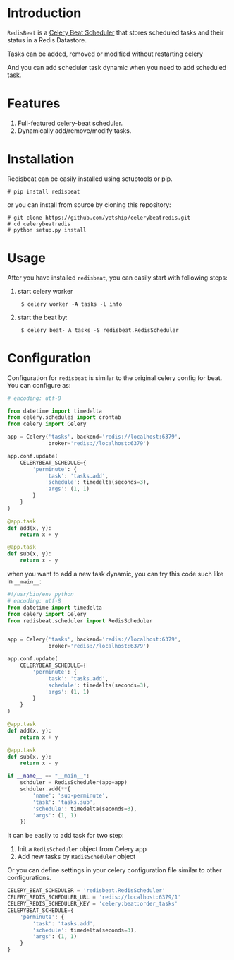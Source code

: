 # Introduction

`RedisBeat` is a [Celery Beat Scheduler](http://celery.readthedocs.org/en/latest/userguide/periodic-tasks.html) that stores scheduled tasks and their status in a Redis Datastore.

Tasks can be added, removed or modified without restarting celery

And you can add scheduler task dynamic when you need to add scheduled task.


# Features

1. Full-featured celery-beat scheduler.
2. Dynamically add/remove/modify tasks.


# Installation

Redisbeat can be easily installed using setuptools or pip.

    # pip install redisbeat

or you can install from source by cloning this repository:

	# git clone https://github.com/yetship/celerybeatredis.git
	# cd celerybeatredis
	# python setup.py install

# Usage

After you have installed `redisbeat`, you can easily start with following steps:

1. start celery worker

        $ celery worker -A tasks -l info

2. start the beat by:

        $ celery beat- A tasks -S redisbeat.RedisScheduler


# Configuration

Configuration for `redisbeat` is similar to the original celery config for beat.
You can configure as:


```python
# encoding: utf-8

from datetime import timedelta
from celery.schedules import crontab
from celery import Celery

app = Celery('tasks', backend='redis://localhost:6379',
             broker='redis://localhost:6379')

app.conf.update(
    CELERYBEAT_SCHEDULE={
        'perminute': {
            'task': 'tasks.add',
            'schedule': timedelta(seconds=3),
            'args': (1, 1)
        }
    }
)

@app.task
def add(x, y):
    return x + y

@app.task
def sub(x, y):
    return x - y
```

when you want to add a new task dynamic, you can try this code such like in `__main__`:

```python
#!/usr/bin/env python
# encoding: utf-8
from datetime import timedelta
from celery import Celery
from redisbeat.scheduler import RedisScheduler


app = Celery('tasks', backend='redis://localhost:6379',
             broker='redis://localhost:6379')

app.conf.update(
    CELERYBEAT_SCHEDULE={
        'perminute': {
            'task': 'tasks.add',
            'schedule': timedelta(seconds=3),
            'args': (1, 1)
        }
    }
)

@app.task
def add(x, y):
    return x + y

@app.task
def sub(x, y):
    return x - y

if __name__ == "__main__":
    schduler = RedisScheduler(app=app)
    schduler.add(**{
        'name': 'sub-perminute',
        'task': 'tasks.sub',
        'schedule': timedelta(seconds=3),
        'args': (1, 1)
    })
```

It can be easily to add task for two step:

1. Init a `RedisScheduler` object from Celery app
2. Add new tasks by `RedisScheduler` object


Or you can define settings in your celery configuration file similar to other configurations.

```python
CELERY_BEAT_SCHEDULER = 'redisbeat.RedisScheduler'
CELERY_REDIS_SCHEDULER_URL = 'redis://localhost:6379/1'
CELERY_REDIS_SCHEDULER_KEY = 'celery:beat:order_tasks'
CELERYBEAT_SCHEDULE={
    'perminute': {
        'task': 'tasks.add',
        'schedule': timedelta(seconds=3),
        'args': (1, 1)
    }
}
```
